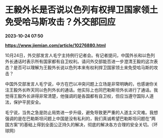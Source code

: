 # 王毅外长是否说以色列有权捍卫国家领土免受哈马斯攻击？外交部回应

**2023-10-24 07:50**

**https://www.jiemian.com/article/10276880.html**

10月24日，外交部发言人毛宁主持例行记者会。有记者提问，中国外长和以色列外长通话时表示所有国家都有自卫权利。请问外交部能否进一步澄清王毅的这次表态？是否可以理解为王毅外长说以色列本来有权利捍卫国家领土来免受哈马斯的攻击？

中国外交部发言人毛宁说，中方在巴以冲突问题上立场是非常明确的，也感谢你关注王毅外长昨天同以色列外长的通话。他实际上也同巴勒斯坦外长进行了通话。我觉得王毅外长讲得非常清楚，他强调的是各国都有自卫权，但应当遵守国际人道法，保护平民安全。

毛宁说，当务之急是防止局势进一步升级，避免导致更严重的人道主义灾难。我想强调的是在巴勒斯坦问题上中国是没有私利的，我们真诚希望巴勒斯坦问题在“两国方案”的基础上得到全面公正持久的解决，彻底的解决各方合理的安全关切。（环球网）